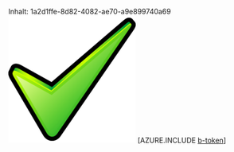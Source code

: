 Inhalt: 1a2d1ffe-8d82-4082-ae70-a9e899740a69![Bild](10aef384-0b40-446c-8803-c710ace6a08d.png)
[AZURE.INCLUDE [b-token](c8e39a20-0dbd-46e2-9b4e-c2b8681b8bf5.md)]
